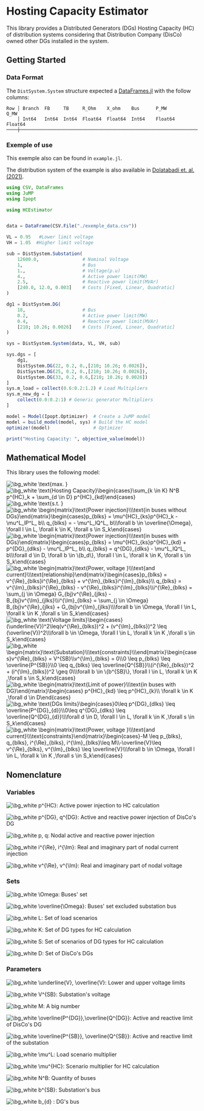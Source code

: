 # Hosting Capacity Estimator

This library provides a Distributed Generators (DGs) Hosting Capacity (HC) of distribution systems considering that Distribution Company (DisCo) owned other DGs installed in the system.

## Getting Started

### Data Format

The ```DistSystem.System``` structure expected a [DataFrames.jl](https://dataframes.juliadata.org/stable/) with the follow columns:
```
Row │ Branch  FB     TB     R_Ohm    X_ohm    Bus      P_MW        Q_MW        
    │ Int64   Int64  Int64  Float64  Float64  Int64    Float64     Float64
────┼─────────────────────────────────────────────────────────────────────
```

### Exemple of use

This exemple also can be found in ```example.jl```.

The distribution system of the example is also available in [Dolatabadi et. al. (2021)](https://ieeexplore.ieee.org/document/9258930).

```julia
using CSV, DataFrames
using JuMP
using Ipopt

using HCEstimator


data = DataFrame(CSV.File("./exemple_data.csv"))

VL = 0.95   #Lower limit voltage
VH = 1.05  #Higher limit voltage

sub = DistSystem.Substation(
    12600.0,                # Nominal Voltage
    1,                      # Bus
    1.,                     # Voltage(p.u)
    4.,                     # Active power limit(MW)
    2.5,                    # Reactive power limit(MVAr)
    [240.0, 12.0, 0.003]    # Costs [Fixed, Linear, Quadratic]
)

dg1 = DistSystem.DG(
    18,                     # Bus
    0.2,                    # Active power limit(MW)
    0.4,                    # Reactive power limit(MVAr)
    [210; 10.26; 0.0026]    # Costs [Fixed, Linear, Quadratic]
)

sys = DistSystem.System(data, VL, VH, sub)

sys.dgs = [
    dg1,
    DistSystem.DG(22, 0.2, 0.,[210; 10.26; 0.0026]),
    DistSystem.DG(25, 0.2, 0.,[210; 10.26; 0.0026]),
    DistSystem.DG(33, 0.2, 0.6,[210; 10.26; 0.0026])
]
sys.m_load = collect(0.6:0.2:1.2) # Load Multipliers
sys.m_new_dg = [
    collect(0.0:0.2:1) # Generic generator Multipliers
]

model = Model(Ipopt.Optimizer)  # Create a JuMP model
model = build_model(model, sys) # Build the HC model
optimize!(model)                # Optimize!

print("Hosting Capacity: ", objective_value(model))
```

## Mathematical Model

This library uses the following model:


<!-- $\text{max.        }$  -->

<img src="https://latex.codecogs.com/svg.image?\bg_white&space;\text{max.&space;&space;&space;&space;&space;&space;&space;&space;}&space;" title="\bg_white \text{max. } " />

<!-- $$
\text{Hosting Capacity}
\begin{cases}
\sum_{k \in K} N^B p^{HC}_k + \sum_{d \in D}  p^{HC}_{kd}
\end{cases}
$$ -->

<img src="https://latex.codecogs.com/svg.image?\bg_white&space;\text{Hosting&space;Capacity}\begin{cases}\sum_{k&space;\in&space;K}&space;N^B&space;p^{HC}_k&space;&plus;&space;\sum_{d&space;\in&space;D}&space;&space;p^{HC}_{kd}\end{cases}" title="\bg_white \text{Hosting Capacity}\begin{cases}\sum_{k \in K} N^B p^{HC}_k + \sum_{d \in D} p^{HC}_{kd}\end{cases}" />
 
<!-- $\text{s.t.        }$ -->

<img src="https://latex.codecogs.com/svg.image?\bg_white&space;\text{s.t.&space;&space;&space;&space;&space;&space;&space;&space;}" title="\bg_white \text{s.t. }" />

<!-- $$
\begin{matrix}
\text{Power injection}\\
\text{in buses without DGs}
\end{matrix}
\begin{cases}
p_{blks} =  \mu^{HC}_{ks}p^{HC}_k - \mu^L_lP^L_ b\\ 
q_{blks} = - \mu^L_lQ^L_ b\\
\forall b \in \overline{\Omega}, \forall l \in L, \forall k \in K, \forall s \in S_k
\end{cases}
$$ -->
<img src="https://latex.codecogs.com/svg.image?\bg_white&space;\begin{matrix}\text{Power&space;injection}\\\text{in&space;buses&space;without&space;DGs}\end{matrix}\begin{cases}p_{blks}&space;=&space;&space;\mu^{HC}_{ks}p^{HC}_k&space;-&space;\mu^L_lP^L_&space;b\\&space;q_{blks}&space;=&space;-&space;\mu^L_lQ^L_&space;b\\\forall&space;b&space;\in&space;\overline{\Omega},&space;\forall&space;l&space;\in&space;L,&space;\forall&space;k&space;\in&space;K,&space;\forall&space;s&space;\in&space;S_k\end{cases}" title="\bg_white \begin{matrix}\text{Power injection}\\\text{in buses without DGs}\end{matrix}\begin{cases}p_{blks} = \mu^{HC}_{ks}p^{HC}_k - \mu^L_lP^L_ b\\ q_{blks} = - \mu^L_lQ^L_ b\\\forall b \in \overline{\Omega}, \forall l \in L, \forall k \in K, \forall s \in S_k\end{cases}" />

<!-- $$
\begin{matrix}
\text{Power injection}\\
\text{in buses with DGs}
\end{matrix}
\begin{cases}
p_{blks} =  \mu^{HC}_{ks}p^{HC}_{kd} + p^{DG}_{dlks} - \mu^L_lP^L_ b\\ 
q_{blks} = q^{DG}_{dlks} - \mu^L_lQ^L_ b\\
\forall d \in D, \forall b \in \{b_d\}, \forall l \in L, \forall k \in K, \forall s \in S_k
\end{cases}
$$ -->
<img src="https://latex.codecogs.com/svg.image?\bg_white&space;\begin{matrix}\text{Power&space;injection}\\\text{in&space;buses&space;with&space;DGs}\end{matrix}\begin{cases}p_{blks}&space;=&space;&space;\mu^{HC}_{ks}p^{HC}_{kd}&space;&plus;&space;p^{DG}_{dlks}&space;-&space;\mu^L_lP^L_&space;b\\&space;q_{blks}&space;=&space;q^{DG}_{dlks}&space;-&space;\mu^L_lQ^L_&space;b\\\forall&space;d&space;\in&space;D,&space;\forall&space;b&space;\in&space;\{b_d\},&space;\forall&space;l&space;\in&space;L,&space;\forall&space;k&space;\in&space;K,&space;\forall&space;s&space;\in&space;S_k\end{cases}" title="\bg_white \begin{matrix}\text{Power injection}\\\text{in buses with DGs}\end{matrix}\begin{cases}p_{blks} = \mu^{HC}_{ks}p^{HC}_{kd} + p^{DG}_{dlks} - \mu^L_lP^L_ b\\ q_{blks} = q^{DG}_{dlks} - \mu^L_lQ^L_ b\\\forall d \in D, \forall b \in \{b_d\}, \forall l \in L, \forall k \in K, \forall s \in S_k\end{cases}" />

<!-- $$
\begin{matrix}
\text{Power, voltage }\\
\text{and current}\\
\text{relationship}
\end{matrix}
\begin{cases}
p_{blks} = v^{\Re}_{blks}i^{\Re}_{blks} + v^{\Im}_{blks}i^{\Im}_{blks}\\ 
q_{blks} = v^{\Im}_{blks}i^{\Re}_{blks} - v^{\Re}_{blks}i^{\Im}_{blks}\\
i^{\Re}_{blks} = \sum_{j \in \Omega} G_{bj}v^{\Re}_{jlks} - B_{bj}v^{\Im}_{jlks}\\
i^{\Im}_{blks} = \sum_{j \in \Omega} B_{bj}v^{\Re}_{jlks} + G_{bj}v^{\Im}_{jlks}\\
\forall b \in \Omega, \forall l \in L, \forall k \in K ,\forall s \in S_k
\end{cases}
$$ -->
<img src="https://latex.codecogs.com/svg.image?\bg_white&space;\begin{matrix}\text{Power,&space;voltage&space;}\\\text{and&space;current}\\\text{relationship}\end{matrix}\begin{cases}p_{blks}&space;=&space;v^{\Re}_{blks}i^{\Re}_{blks}&space;&plus;&space;v^{\Im}_{blks}i^{\Im}_{blks}\\&space;q_{blks}&space;=&space;v^{\Im}_{blks}i^{\Re}_{blks}&space;-&space;v^{\Re}_{blks}i^{\Im}_{blks}\\i^{\Re}_{blks}&space;=&space;\sum_{j&space;\in&space;\Omega}&space;G_{bj}v^{\Re}_{jlks}&space;-&space;B_{bj}v^{\Im}_{jlks}\\i^{\Im}_{blks}&space;=&space;\sum_{j&space;\in&space;\Omega}&space;B_{bj}v^{\Re}_{jlks}&space;&plus;&space;G_{bj}v^{\Im}_{jlks}\\\forall&space;b&space;\in&space;\Omega,&space;\forall&space;l&space;\in&space;L,&space;\forall&space;k&space;\in&space;K&space;,\forall&space;s&space;\in&space;S_k\end{cases}" title="\bg_white \begin{matrix}\text{Power, voltage }\\\text{and current}\\\text{relationship}\end{matrix}\begin{cases}p_{blks} = v^{\Re}_{blks}i^{\Re}_{blks} + v^{\Im}_{blks}i^{\Im}_{blks}\\ q_{blks} = v^{\Im}_{blks}i^{\Re}_{blks} - v^{\Re}_{blks}i^{\Im}_{blks}\\i^{\Re}_{blks} = \sum_{j \in \Omega} G_{bj}v^{\Re}_{jlks} - B_{bj}v^{\Im}_{jlks}\\i^{\Im}_{blks} = \sum_{j \in \Omega} B_{bj}v^{\Re}_{jlks} + G_{bj}v^{\Im}_{jlks}\\\forall b \in \Omega, \forall l \in L, \forall k \in K ,\forall s \in S_k\end{cases}" />


<!-- $$
\text{Voltage limits}
\begin{cases}
(\underline{V})^2\leq(v^{\Re}_{blks})^2 + (v^{\Im}_{blks})^2 \leq (\overline{V})^2\\
\forall b \in \Omega, \forall l \in L, \forall k \in K ,\forall s \in S_k
\end{cases}
$$ -->
<img src="https://latex.codecogs.com/svg.image?\bg_white&space;\text{Voltage&space;limits}\begin{cases}(\underline{V})^2\leq(v^{\Re}_{blks})^2&space;&plus;&space;(v^{\Im}_{blks})^2&space;\leq&space;(\overline{V})^2\\\forall&space;b&space;\in&space;\Omega,&space;\forall&space;l&space;\in&space;L,&space;\forall&space;k&space;\in&space;K&space;,\forall&space;s&space;\in&space;S_k\end{cases}" title="\bg_white \text{Voltage limits}\begin{cases}(\underline{V})^2\leq(v^{\Re}_{blks})^2 + (v^{\Im}_{blks})^2 \leq (\overline{V})^2\\\forall b \in \Omega, \forall l \in L, \forall k \in K ,\forall s \in S_k\end{cases}" />

<!-- $$\begin{matrix}
\text{Substation}\\
\text{constraints}\\
\end{matrix}
\begin{cases}
v^{\Re}_{blks} = V^{SB}\\
v^{\Im}_{blks} = 0\\
0 \leq p_{blks} \leq \overline{P^{SB}}\\
0 \leq q_{blks} \leq \overline{Q^{SB}}\\
(i^{\Re}_{blks})^2 + (i^{\Im}_{blks})^2 \geq 0\\
\forall b \in \{b^{SB}\}, \forall l \in L, \forall k \in K ,\forall s \in S_k
\end{cases}
$$ -->
<img src="https://latex.codecogs.com/svg.image?\bg_white&space;\begin{matrix}\text{Substation}\\\text{constraints}\\\end{matrix}\begin{cases}v^{\Re}_{blks}&space;=&space;V^{SB}\\v^{\Im}_{blks}&space;=&space;0\\0&space;\leq&space;p_{blks}&space;\leq&space;\overline{P^{SB}}\\0&space;\leq&space;q_{blks}&space;\leq&space;\overline{Q^{SB}}\\(i^{\Re}_{blks})^2&space;&plus;&space;(i^{\Im}_{blks})^2&space;\geq&space;0\\\forall&space;b&space;\in&space;\{b^{SB}\},&space;\forall&space;l&space;\in&space;L,&space;\forall&space;k&space;\in&space;K&space;,\forall&space;s&space;\in&space;S_k\end{cases}" title="\bg_white \begin{matrix}\text{Substation}\\\text{constraints}\\\end{matrix}\begin{cases}v^{\Re}_{blks} = V^{SB}\\v^{\Im}_{blks} = 0\\0 \leq p_{blks} \leq \overline{P^{SB}}\\0 \leq q_{blks} \leq \overline{Q^{SB}}\\(i^{\Re}_{blks})^2 + (i^{\Im}_{blks})^2 \geq 0\\\forall b \in \{b^{SB}\}, \forall l \in L, \forall k \in K ,\forall s \in S_k\end{cases}" />

<!-- $$
\begin{matrix}
\text{Limit of power}\\
\text{in buses with DG}
\end{matrix}
\begin{cases}
  p^{HC}_{kd} \leq p^{HC}_{k}\\
  \forall k \in K ,\forall d \in D
\end{cases}
$$ -->
<img src="https://latex.codecogs.com/svg.image?\bg_white&space;\begin{matrix}\text{Limit&space;of&space;power}\\\text{in&space;buses&space;with&space;DG}\end{matrix}\begin{cases}&space;&space;p^{HC}_{kd}&space;\leq&space;p^{HC}_{k}\\&space;&space;\forall&space;k&space;\in&space;K&space;,\forall&space;d&space;\in&space;D\end{cases}" title="\bg_white \begin{matrix}\text{Limit of power}\\\text{in buses with DG}\end{matrix}\begin{cases} p^{HC}_{kd} \leq p^{HC}_{k}\\ \forall k \in K ,\forall d \in D\end{cases}" />


<!-- $$
\text{DGs limits}
\begin{cases}
0\leq p^{DG}_{dlks} \leq \overline{P^{DG}_{d}}\\
0\leq q^{DG}_{dlks} \leq \overline{Q^{DG}_{d}}\\
\forall d \in D, \forall l \in L, \forall k \in K ,\forall s \in S_k
\end{cases}
$$ -->
<img src="https://latex.codecogs.com/svg.image?\bg_white&space;\text{DGs&space;limits}\begin{cases}0\leq&space;p^{DG}_{dlks}&space;\leq&space;\overline{P^{DG}_{d}}\\0\leq&space;q^{DG}_{dlks}&space;\leq&space;\overline{Q^{DG}_{d}}\\\forall&space;d&space;\in&space;D,&space;\forall&space;l&space;\in&space;L,&space;\forall&space;k&space;\in&space;K&space;,\forall&space;s&space;\in&space;S_k\end{cases}" title="\bg_white \text{DGs limits}\begin{cases}0\leq p^{DG}_{dlks} \leq \overline{P^{DG}_{d}}\\0\leq q^{DG}_{dlks} \leq \overline{Q^{DG}_{d}}\\\forall d \in D, \forall l \in L, \forall k \in K ,\forall s \in S_k\end{cases}" />

<!-- $$\begin{matrix}
\text{Power, voltage }\\
\text{and current}\\
\text{constraints}
\end{matrix}
\begin{cases}
-M \leq p_{blks}, q_{blks}, i^{\Re}_{blks}, i^{\Im}_{blks}\leq M\\
-\overline{V}\leq v^{\Re}_{blks}, v^{\Im}_{blks} \leq \overline{V}\\
\forall b \in \Omega, \forall l \in L, \forall k \in K ,\forall s \in S_k
\end{cases}
$$ -->
<img src="https://latex.codecogs.com/svg.image?\bg_white&space;\begin{matrix}\text{Power,&space;voltage&space;}\\\text{and&space;current}\\\text{constraints}\end{matrix}\begin{cases}-M&space;\leq&space;p_{blks},&space;q_{blks},&space;i^{\Re}_{blks},&space;i^{\Im}_{blks}\leq&space;M\\-\overline{V}\leq&space;v^{\Re}_{blks},&space;v^{\Im}_{blks}&space;\leq&space;\overline{V}\\\forall&space;b&space;\in&space;\Omega,&space;\forall&space;l&space;\in&space;L,&space;\forall&space;k&space;\in&space;K&space;,\forall&space;s&space;\in&space;S_k\end{cases}" title="\bg_white \begin{matrix}\text{Power, voltage }\\\text{and current}\\\text{constraints}\end{matrix}\begin{cases}-M \leq p_{blks}, q_{blks}, i^{\Re}_{blks}, i^{\Im}_{blks}\leq M\\-\overline{V}\leq v^{\Re}_{blks}, v^{\Im}_{blks} \leq \overline{V}\\\forall b \in \Omega, \forall l \in L, \forall k \in K ,\forall s \in S_k\end{cases}" />


<!-- $$
\text{Costs}
\begin{cases}
\large?
\end{cases}
$$ -->
<!-- <img src="https://latex.codecogs.com/svg.image?\bg_white&space;\text{Costs}\begin{cases}\large?\end{cases}" title="\bg_white \text{Costs}\begin{cases}\large?\end{cases}" /> -->



## Nomenclature

### Variables

<img src="https://latex.codecogs.com/svg.image?\bg_white&space;p^{HC}" title="\bg_white p^{HC}" />: Active power injection to HC calculation

<img src="https://latex.codecogs.com/svg.image?\bg_white&space;p^{DG},&space;q^{DG}" title="\bg_white p^{DG}, q^{DG}" />: Active and reactive power injection of DisCo's DG

<img src="https://latex.codecogs.com/svg.image?\bg_white&space;p,&space;q" title="\bg_white p, q" />: Nodal active and reactive power injection

<img src="https://latex.codecogs.com/svg.image?\bg_white&space;i^{\Re},&space;i^{\Im}" title="\bg_white i^{\Re}, i^{\Im}" />: Real and imaginary part of nodal current injection

<img src="https://latex.codecogs.com/svg.image?\bg_white&space;v^{\Re},&space;v^{\Im}" title="\bg_white v^{\Re}, v^{\Im}" />: Real and imaginary part of nodal voltage


### Sets

<img src="https://latex.codecogs.com/svg.image?\bg_white&space;\Omega" title="\bg_white \Omega" />: Buses' set

<img src="https://latex.codecogs.com/svg.image?\bg_white&space;\overline{\Omega}" title="\bg_white \overline{\Omega}" />: Buses' set excluded substation bus

<img src="https://latex.codecogs.com/svg.image?\bg_white&space;L" title="\bg_white L" />: Set of load scenarios

<img src="https://latex.codecogs.com/svg.image?\bg_white&space;K" title="\bg_white K" />: Set of DG types for HC calculation

<img src="https://latex.codecogs.com/svg.image?\bg_white&space;S" title="\bg_white S" />: Set of scenarios of DG types for HC calculation

<img src="https://latex.codecogs.com/svg.image?\bg_white&space;D" title="\bg_white D" />: Set of DisCo's DGs

### Parameters

<img src="https://latex.codecogs.com/svg.image?\bg_white&space;\underline{V},&space;\overline{V}" title="\bg_white \underline{V}, \overline{V}" />: Lower and upper voltage limits

<img src="https://latex.codecogs.com/svg.image?\bg_white&space;V^{SB}" title="\bg_white V^{SB}" />: Substation's voltage

<img src="https://latex.codecogs.com/svg.image?\bg_white&space;M" title="\bg_white M" />: A big number

<img src="https://latex.codecogs.com/svg.image?\bg_white&space;\overline{P^{DG}},\overline{Q^{DG}}" title="\bg_white \overline{P^{DG}},\overline{Q^{DG}}" />: Active and reactive limit of DisCo's DG

<img src="https://latex.codecogs.com/svg.image?\bg_white&space;\overline{P^{SB}},&space;\overline{Q^{SB}}" title="\bg_white \overline{P^{SB}}, \overline{Q^{SB}}" />: Active and reactive limit of the substation

<img src="https://latex.codecogs.com/svg.image?\bg_white&space;\mu^L" title="\bg_white \mu^L" />: Load scenario multiplier

<img src="https://latex.codecogs.com/svg.image?\bg_white&space;\mu^{HC}" title="\bg_white \mu^{HC}" />: Scenario multiplier for HC calculation

<img src="https://latex.codecogs.com/svg.image?\bg_white&space;N^B" title="\bg_white N^B" />: Quantity of buses

<img src="https://latex.codecogs.com/svg.image?\bg_white&space;b^{SB}" title="\bg_white b^{SB}" />: Substation's bus

<img src="https://latex.codecogs.com/svg.image?\bg_white&space;b_{d}" title="\bg_white b_{d}" /> : DG's bus